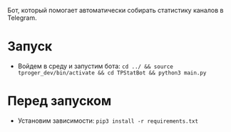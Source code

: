 Бот, который помогает автоматически собирать статистику каналов в Telegram.

# Запуск
- Войдем в среду и запустим бота: `cd ../ && source tproger_dev/bin/activate && cd TPStatBot && python3 main.py`
# Перед запуском
- Установим зависимости: `pip3 install -r requirements.txt`